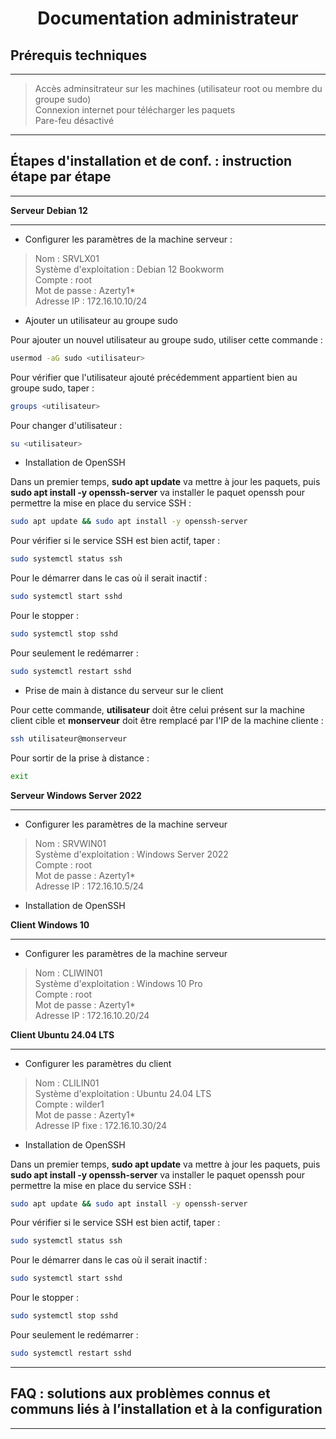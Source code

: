 <div align="center"><H1> Documentation administrateur </H1></div>

## Prérequis techniques
_____________________
> Accès adminsitrateur sur les machines (utilisateur root ou membre du groupe sudo)  
> Connexion internet pour télécharger les paquets  
> Pare-feu désactivé  

_____________________
## Étapes d'installation et de conf. : instruction étape par étape
_____________________
**Serveur Debian 12**
_____________________
* Configurer les paramètres de la machine serveur :

>  Nom : SRVLX01  
>  Système d'exploitation : Debian 12 Bookworm  
>  Compte : root  
>  Mot de passe : Azerty1*  
>  Adresse IP : 172.16.10.10/24  

* Ajouter un utilisateur au groupe sudo

Pour ajouter un nouvel utilisateur au groupe sudo, utiliser cette commande :

```bash
usermod -aG sudo <utilisateur>
```

Pour vérifier que l'utilisateur ajouté précédemment appartient bien au groupe sudo, taper :

```bash
groups <utilisateur>
```

Pour changer d'utilisateur :

```bash
su <utilisateur>
```

* Installation de OpenSSH

Dans un premier temps, **sudo apt update** va mettre à jour les paquets, puis **sudo apt install -y openssh-server** va installer le paquet openssh pour permettre la mise en place du service SSH : 

```bash
sudo apt update && sudo apt install -y openssh-server
```

Pour vérifier si le service SSH est bien actif, taper : 

```bash
sudo systemctl status ssh
```

Pour le démarrer dans le cas où il serait inactif :

```bash
sudo systemctl start sshd
```

Pour le stopper :

```bash
sudo systemctl stop sshd
```

Pour seulement le redémarrer :

```bash
sudo systemctl restart sshd
```

* Prise de main à distance du serveur sur le client

Pour cette commande, **utilisateur** doit être celui présent sur la machine client cible et **monserveur** doit être remplacé par l'IP de la machine cliente : 

```bash
ssh utilisateur@monserveur
```

Pour sortir de la prise à distance :

```bash
exit
```

**Serveur Windows Server 2022**
_____________________

* Configurer les paramètres de la machine serveur

>  Nom : SRVWIN01  
>  Système d'exploitation : Windows Server 2022  
>  Compte : root  
>  Mot de passe : Azerty1*  
>  Adresse IP : 172.16.10.5/24  

* Installation de OpenSSH

**Client Windows 10**
_____________________

* Configurer les paramètres de la machine serveur

>  Nom : CLIWIN01  
>  Système d'exploitation : Windows 10 Pro  
>  Compte : root  
>  Mot de passe : Azerty1*  
>  Adresse IP : 172.16.10.20/24  

**Client Ubuntu 24.04 LTS**
_____________________

* Configurer les paramètres du client

 > Nom : CLILIN01  
 > Système d'exploitation : Ubuntu 24.04 LTS  
 > Compte : wilder1  
 > Mot de passe : Azerty1*  
 > Adresse IP fixe : 172.16.10.30/24  
 
* Installation de OpenSSH

Dans un premier temps, **sudo apt update** va mettre à jour les paquets, puis **sudo apt install -y openssh-server** va installer le paquet openssh pour permettre la mise en place du service SSH : 

```bash
sudo apt update && sudo apt install -y openssh-server
```

Pour vérifier si le service SSH est bien actif, taper : 

```bash
sudo systemctl status ssh
```

Pour le démarrer dans le cas où il serait inactif :

```bash
sudo systemctl start sshd
```

Pour le stopper :

```bash
sudo systemctl stop sshd
```

Pour seulement le redémarrer :

```bash
sudo systemctl restart sshd
```

_____________________
## FAQ : solutions aux problèmes connus et communs liés à l’installation et à la configuration
_____________________
